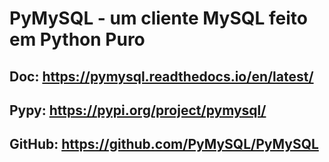 # PyMySQL - um cliente MySQL feito em Python Puro
## Doc: https://pymysql.readthedocs.io/en/latest/
## Pypy: https://pypi.org/project/pymysql/
## GitHub: https://github.com/PyMySQL/PyMySQL